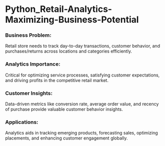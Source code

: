 # Python_Retail-Analytics-Maximizing-Business-Potential
### Business Problem:
Retail store needs to track day-to-day transactions, customer behavior, and purchases/returns across locations and categories efficiently.

### Analytics Importance:
Critical for optimizing service processes, satisfying customer expectations, and driving profits in the competitive retail market.

### Customer Insights:
Data-driven metrics like conversion rate, average order value, and recency of purchase provide valuable customer behavior insights.

### Applications:
Analytics aids in tracking emerging products, forecasting sales, optimizing placements, and enhancing customer engagement globally.
